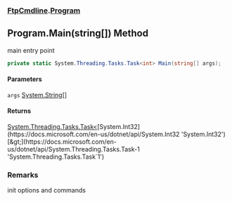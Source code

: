 ### [FtpCmdline](FtpCmdline.md 'FtpCmdline').[Program](Program.md 'FtpCmdline.Program')

## Program.Main(string[]) Method

main entry point

```csharp
private static System.Threading.Tasks.Task<int> Main(string[] args);
```
#### Parameters

<a name='FtpCmdline.Program.Main(string[]).args'></a>

`args` [System.String](https://docs.microsoft.com/en-us/dotnet/api/System.String 'System.String')[[]](https://docs.microsoft.com/en-us/dotnet/api/System.Array 'System.Array')

#### Returns
[System.Threading.Tasks.Task&lt;](https://docs.microsoft.com/en-us/dotnet/api/System.Threading.Tasks.Task-1 'System.Threading.Tasks.Task`1')[System.Int32](https://docs.microsoft.com/en-us/dotnet/api/System.Int32 'System.Int32')[&gt;](https://docs.microsoft.com/en-us/dotnet/api/System.Threading.Tasks.Task-1 'System.Threading.Tasks.Task`1')

### Remarks
init options and commands